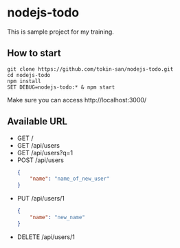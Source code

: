 # nodejs-todo

This is sample project for my training.

## How to start

```shell script
git clone https://github.com/tokin-san/nodejs-todo.git
cd nodejs-todo
npm install
SET DEBUG=nodejs-todo:* & npm start
```

Make sure you can access http://localhost:3000/

## Available URL

- GET /
- GET /api/users
- GET /api/users?q=1
- POST /api/users
    ```json
    {
        "name": "name_of_new_user"
    }
    ```
- PUT /api/users/1
    ```json
    {
        "name": "new_name"
    }
    ```
- DELETE /api/users/1
